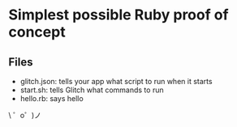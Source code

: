 Simplest possible Ruby proof of concept
=================

Files
-----

* glitch.json: tells your app what script to run when it starts
* start.sh: tells Glitch what commands to run
* hello.rb: says hello

\ ゜o゜)ノ

